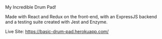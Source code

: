 My Incredible Drum Pad!

Made with React and Redux on the front-end, with an ExpressJS backend and a testing suite created with Jest and Enzyme.

Live Site: https://basic-drum-pad.herokuapp.com/
